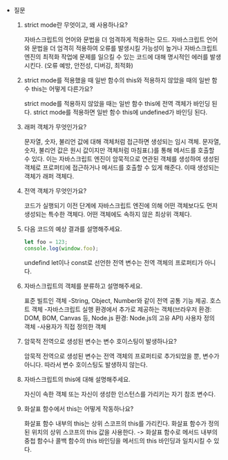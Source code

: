 - 질문

  1.  strict mode란 무엇이고, 왜 사용하나요?

      자바스크립트의 언어와 문법을 더 엄격하게 적용하는 모드.
      자바스크립트 언어와 문법을 더 엄격히 적용하여 오류를 발생시킬 가능성이 높거나 자바스크립트 엔진의 최적화 작업에 문제를 일으킬 수 있는 코드에 대해 명시적인 에러를 발생시킨다. (오류 예방, 안전성, 디버깅, 최적화)

  2.  strict mode를 적용했을 때 일반 함수의 this와 적용하지 않았을 때의 일반 함수 this는 어떻게 다른가요?

      strict mode를 적용하지 않았을 때는 일반 함수 this에 전역 객체가 바인딩 된다. strict mode를 적용하면 일반 함수 this에 undefined가 바인딩 된다.

  3.  래퍼 객체가 무엇인가요?

      문자열, 숫자, 불리언 값에 대해 객체처럼 접근하면 생성되는 임시 객체.
      문자열, 숫자, 불리언 값은 원시 값이지만 객체처럼 마침표(.)를 통해 메서드를 호출할 수 있다. 이는 자바스크립트 엔진이 암묵적으로 연관된 객체를 생성하여 생성된 객체로 프로퍼티에 접근하거나 메서드를 호출할 수 있게 해준다. 이때 생성되는 객체가 래퍼 객체다.

  4.  전역 객체가 무엇인가요?

      코드가 실행되기 이전 단계에 자바스크립트 엔진에 의해 어떤 객체보다도 먼저 생성되는 특수한 객체다. 어떤 객체에도 속하지 않은 최상위 객체다.

  5.  다음 코드의 예상 결과를 설명해주세요.

      ```javascript
      let foo = 123;
      console.log(window.foo);
      ```

      undefind
      let이나 const로 선언한 전역 변수는 전역 객체의 프로퍼티가 아니다.

  6.  자바스크립트의 객체를 분류하고 설명해주세요.

      표준 빌트인 객체 -String, Object, Number와 같이 전역 공통 기능 제공.
      호스트 객체 -자바스크립트 실행 환경에서 추가로 제공하는 객체(브라우저 환경: DOM, BOM, Canvas 등, Node.js 환경: Node.js의 고유 API)
      사용자 정의 객체 -사용자가 직접 정의한 객체

  7.  암묵적 전역으로 생성된 변수는 변수 호이스팅이 발생하나요?

      암묵적 전역으로 생성된 변수는 전역 객체의 프로퍼티로 추가되었을 뿐, 변수가 아니다. 따라서 변수 호이스팅도 발생하지 않는다.

  8.  자바스크립트의 this에 대해 설명해주세요.

      자신이 속한 객체 또는 자신이 생성한 인스턴스를 가리키는 자기 참조 변수다.

  9.  화살표 함수에서 this는 어떻게 작동하나요?

      화살표 함수 내부의 this는 상위 스코프의 this를 가리킨다. 화살표 함수가 정의된 위치의 상위 스코프의 this 값을 사용한다.
      -> 화살표 함수로 메서드 내부의 중첩 함수나 콜백 함수의 this 바인딩을 메서드의 this 바인딩과 일치시킬 수 있다.
